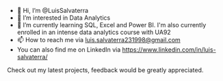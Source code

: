 - 👋 Hi, I’m @LuisSalvaterra
- 👀 I’m interested in Data Analytics
- 🌱 I’m currently learning SQL, Excel and Power BI. I'm also currently enrolled in an intense data analytics course with UA92
- 📫 How to reach me via luis.salvaterra231998@gmail.com
- You can also find me on LinkedIn via https://www.linkedin.com/in/luis-salvaterra/

Check out my latest projects, feedback would be greatly appreciated.
<!---
LuisSalvaterra/LuisSalvaterra is a ✨ special ✨ repository because its `README.md` (this file) appears on your GitHub profile.
You can click the Preview link to take a look at your changes.
--->
